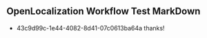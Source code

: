 ## OpenLocalization Workflow Test MarkDown
* 43c9d99c-1e44-4082-8d41-07c0613ba64a thanks!

<!--HONumber=Aug16_HO1-->


